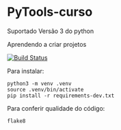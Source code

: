# PyTools-curso

Suportado Versão 3 do python

Aprendendo a criar projetos 

[![Build Status](https://travis-ci.org/renankemiya/PyTools-curso.svg?branch=master)](https://travis-ci.org/renankemiya/PyTools-curso)

Para instalar:
```Console
python3 -m venv .venv
source .venv/bin/activate
pip install -r requirements-dev.txt

```


Para conferir qualidade do código:

```Console
flake8

```
